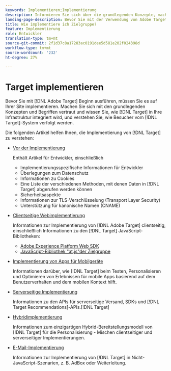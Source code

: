 ```yaml
---
keywords: Implementieren;Implementierung
description: Informieren Sie sich über die grundlegenden Konzepte, machen Sie sich mit der Funktionsweise und der Integration von Target in Ihre Infrastruktur vertraut und erfahren Sie, wie Besucher nachverfolgt werden.
landing-page-description: Bevor Sie mit der Verwendung von Adobe Target beginnen, sollten Sie es auf Ihrer Site implementieren, sich mit einigen grundlegenden Konzepten und Begriffen vertraut machen und verstehen, wie Target funktioniert.
title: Wie implementiere ich Zielgruppe?
feature: Implementierung
role: Entwickler
translation-type: tm+mt
source-git-commit: 2f1d37c8a17283ac0191dee5d581e202f024398d
workflow-type: tm+mt
source-wordcount: '232'
ht-degree: 27%

---
```



# Target implementieren

Bevor Sie mit [!DNL Adobe Target] Beginn ausführen, müssen Sie es auf Ihrer Site implementieren. Machen Sie sich mit den grundlegenden Konzepten und Begriffen vertraut und wissen Sie, wie [!DNL Target] in Ihre Infrastruktur integriert wird, und verstehen Sie, wie Besucher vom [!DNL Target]-System verfolgt werden.

Die folgenden Artikel helfen Ihnen, die Implementierung von [!DNL Target] zu verstehen:

* [Vor der Implementierung](c-considerations-before-you-implement-target/considerations-before-you-implement-target.md)

   Enthält Artikel für Entwickler, einschließlich

   * Implementierungsspezifische Informationen für Entwickler
   * Überlegungen zum Datenschutz
   * Informationen zu Cookies
   * Eine Liste der verschiedenen Methoden, mit denen Daten in [!DNL Target] abgerufen werden können
   * Sicherheitsaspekte
   * Informationen zur TLS-Verschlüsselung (Transport Layer Security)
   * Unterstützung für kanonische Namen (CNAME)

* [Clientseitige Webimplementierung](/help/c-implementing-target/c-implementing-target-for-client-side-web/implement-target-for-client-side-web.md)

   Informationen zur Implementierung von [!DNL Adobe Target] clientseitig, einschließlich Informationen zu den [!DNL Target] JavaScript-Bibliotheken:

   * [Adobe Experience Platform Web SDK](/help/c-implementing-target/c-implementing-target-for-client-side-web/aep-web-sdk.md)
   * [JavaScript-Bibliothek &quot;at.js&quot;der Zielgruppe](/help/c-implementing-target/c-implementing-target-for-client-side-web/c-how-atjs-works/how-atjs-works.md)

* [Implementierung von Apps für Mobilgeräte](/help/c-target-mobile-app/target-mobile-app.md)

   Informationen darüber, wie [!DNL Target] beim Testen, Personalisieren und Optimieren von Erlebnissen für mobile Apps basierend auf dem Benutzerverhalten und dem mobilen Kontext hilft.

* [Serverseitige Implementierung](/help/c-implementing-target/c-api-and-sdk-overview/api-and-sdk-overview.md)

   Informationen zu den APIs für serverseitige Versand, SDKs und [!DNL Target Recommendations]-APIs.[!DNL Target]

* [Hybridimplementierung](/help/c-implementing-target/hybrid-implementation.md)

   Informationen zum einzigartigen Hybrid-Bereitstellungsmodell von [!DNL Target] für die Personalisierung - Mischen clientseitiger und serverseitiger Implementierungen.

* [E-Mail-Implementierung](c-non-javascript-based-implementation/non-javascript-based-implementation.md)

   Informationen zur Implementierung von [!DNL Target] in Nicht-JavaScript-Szenarien, z. B. AdBox oder Weiterleitung.
